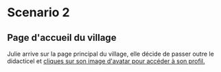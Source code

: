 # Scenario 2

## Page d'accueil du village

Julie arrive sur la page principal du village, elle décide de passer outre le didacticel et [cliques sur son image d'avatar pour accéder à son profil.](./profile.scenario.md)